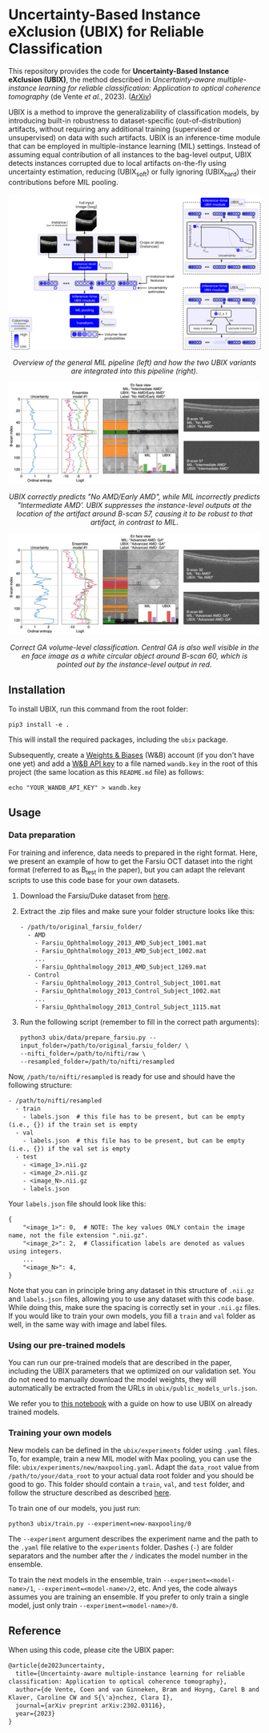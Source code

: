 # Uncertainty-Based Instance eXclusion (UBIX) for Reliable Classification
This repository provides the code for **Uncertainty-Based Instance eXclusion (UBIX)**, the method described in _Uncertainty-aware multiple-instance learning for reliable classification: Application to optical coherence tomography_ (de Vente _et al._, 2023). ([ArXiv](https://arxiv.org/abs/2302.03116))

UBIX is a method to improve the generalizability of classification models, by introducing built-in robustness to dataset-specific (out-of-distribution) artifacts, without requiring any additional training (supervised or unsupervised) on data with such artifacts. UBIX is an inference-time module that can be employed in multiple-instance learning (MIL) settings. Instead of assuming equal contribution of all instances to the bag-level output, UBIX detects instances corrupted due to local artifacts on-the-fly using uncertainty estimation, reducing (UBIX<sub>soft</sub>) or fully ignoring (UBIX<sub>hard</sub>) their contributions before MIL pooling.

![Methods figure](assets/methods_fig.png)
<p align="center"><i>
  Overview of the general MIL pipeline (left) and how the two UBIX variants are integrated into this pipeline (right).
</i></p>

![Results example figure A](assets/example_a.png)
<p align="center"><i>
  UBIX correctly predicts "No AMD/Early AMD", while MIL incorrectly predicts "Intermediate AMD'. UBIX suppresses the instance-level outputs at the location of the artifact around B-scan 57, causing it to be robust to that artifact, in contrast to MIL.
</i></p>

![Results example figure B](assets/example_b.png)
<p align="center"><i>
  Correct GA volume-level classification. Central GA is also well visible in the en face image as a white circular object around B-scan 60, which is pointed out by the instance-level output in red.
</i></p>

## Installation
To install UBIX, run this command from the root folder:
```
pip3 install -e .
```

This will install the required packages, including the `ubix` package.

Subsequently, create a [Weights & Biases](https://wandb.ai/) (W&B) account (if you don't have one yet) and add a [W&B API key](https://wandb.ai/settings#api) to a file named `wandb.key` in the root of this project (the same location as this `README.md` file) as follows:

```
echo "YOUR_WANDB_API_KEY" > wandb.key
```

## Usage

### Data preparation
For training and inference, data needs to prepared in the right format. Here, we present an example of how to get the Farsiu OCT dataset into the right format (referred to as B<sub>test</sub> in the paper), but you can adapt the relevant scripts to use this code base for your own datasets.

1. Download the Farsiu/Duke dataset from [here](https://people.duke.edu/~sf59/RPEDC_Ophth_2013_dataset.htm).

2. Extract the .zip files and make sure your folder structure looks like this:
    ```
    - /path/to/original_farsiu_folder/
      - AMD
        - Farsiu_Ophthalmology_2013_AMD_Subject_1001.mat
        - Farsiu_Ophthalmology_2013_AMD_Subject_1002.mat
        ...
        - Farsiu_Ophthalmology_2013_AMD_Subject_1269.mat
      - Control
        - Farsiu_Ophthalmology_2013_Control_Subject_1001.mat
        - Farsiu_Ophthalmology_2013_Control_Subject_1002.mat
        ...
        - Farsiu_Ophthalmology_2013_Control_Subject_1115.mat
    ```

3. Run the following script (remember to fill in the correct path arguments):
    ```
    python3 ubix/data/prepare_farsiu.py --input_folder=/path/to/original_farsiu_folder/ \
    --nifti_folder=/path/to/nifti/raw \
    --resampled_folder=/path/to/nifti/resampled
    ```

Now, `/path/to/nifti/resampled` is ready for use and should have the following structure:

```
- /path/to/nifti/resampled
  - train
    - labels.json  # this file has to be present, but can be empty (i.e., {}) if the train set is empty
  - val
    - labels.json  # this file has to be present, but can be empty (i.e., {}) if the val set is empty
  - test
    - <image_1>.nii.gz
    - <image_2>.nii.gz
    - <image_N>.nii.gz
    - labels.json
```

Your `labels.json` file should look like this:

```
{
    "<image_1>": 0,  # NOTE: The key values ONLY contain the image name, not the file extension ".nii.gz".
    "<image_2>": 2,  # Classification labels are denoted as values using integers.
    ...
    "<image_N>": 4,
}
```

Note that you can in principle bring any dataset in this structure of `.nii.gz` and `labels.json` files, allowing you to use any dataset with this code base. While doing this, make sure the spacing is correctly set in your `.nii.gz` files. If you would like to train your own models, you fill a `train` and `val` folder as well, in the same way with image and label files.

### Using our pre-trained models
You can run our pre-trained models that are described in the paper, including the UBIX parameters that we optimized on our validation set. You do not need to manually download the model weights, they will automatically be extracted from the URLs in `ubix/public_models_urls.json`.

We refer you to [this notebook](<./Applying UBIX to trained models.ipynb>) with a guide on how to use UBIX on already trained models.

### Training your own models
New models can be defined in the `ubix/experiments` folder using `.yaml` files. To, for example, train a new MIL model with Max pooling, you can use the file: `ubix/experiments/new/maxpooling.yaml`. Adapt the `data_root` value from `/path/to/your/data_root` to your actual data root folder and you should be good to go. This folder should contain a `train`, `val`, and `test` folder, and follow the structure described as described [here](#data-preparation).

To train one of our models, you just run:

```
python3 ubix/train.py --experiment=new-maxpooling/0
```

The `--experiment` argument describes the experiment name and the path to the `.yaml` file relative to the `experiments` folder. Dashes (`-`) are folder separators and the number after the `/` indicates the model number in the ensemble.

To train the next models in the ensemble, train `--experiment=<model-name>/1`, `--experiment=<model-name>/2`, etc. And yes, the code always assumes you are training an ensemble. If you prefer to only train a single model, just only train `--experiment=<model-name>/0`.

## Reference
When using this code, please cite the UBIX paper:

```
@article{de2023uncertainty,
  title={Uncertainty-aware multiple-instance learning for reliable classification: Application to optical coherence tomography},
  author={de Vente, Coen and van Ginneken, Bram and Hoyng, Carel B and Klaver, Caroline CW and S{\'a}nchez, Clara I},
  journal={arXiv preprint arXiv:2302.03116},
  year={2023}
}
```
